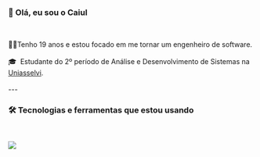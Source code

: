 ### 👋 Olá, eu sou o Caiul

<br>

<p align="left">
  👨‍💻Tenho 19 anos e estou focado em me tornar um engenheiro de software.
  <br><br>
  🎓&nbsp;&nbsp;Estudante do 2º período de Análise e Desenvolvimento de Sistemas na <a href="https://portal.uniasselvi.com.br/" target="_blank">Uniasselvi</a>.
  <br><br>
---

<br>

### 🛠️ Tecnologias e ferramentas que estou usando

<br>

<p align="left">
  <a href="https://skillicons.dev">
    <img src="https://skillicons.dev/icons?i=java,html,css,idea,github" />
  </a>
</p>
